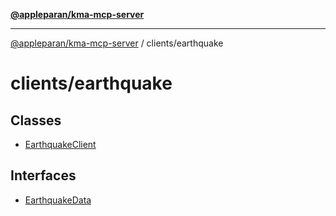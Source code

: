 [**@appleparan/kma-mcp-server**](../../README.md)

***

[@appleparan/kma-mcp-server](../../README.md) / clients/earthquake

# clients/earthquake

## Classes

- [EarthquakeClient](classes/EarthquakeClient.md)

## Interfaces

- [EarthquakeData](interfaces/EarthquakeData.md)

